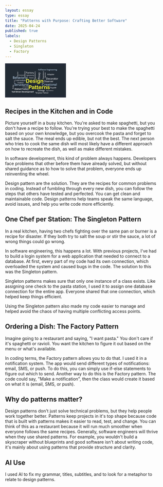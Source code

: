 ```yaml
---
layout: essay
type: essay
title: "Patterns with Purpose: Crafting Better Software"
date: 2025-04-24
published: true
labels:
  - Design Patterns
  - Singleton
  - Factory
---
```


<img width="200px" class="rounded float-start pe-4" src="../img/designpatterns.jpeg">

## Recipes in the Kitchen and in Code

Picture yourself in a busy kitchen. You're asked to make spaghetti, but you don't have a recipe to follow. You're trying your best to make the spaghetti based on your own knowledge, but you overcook the pasta and forget to salt the sauce. The meal ends up edible, but not the best. The next person who tries to cook the same dish will most likely have a different approach on how to recreate the dish, as well as make different mistakes.

In software development, this kind of problem always happens. Developers face problems that other before them have already solved, but without shared guidance as to how to solve that problem, everyone ends up reinventing the wheel.

Design pattern are the solution. They are the recipes for common problems in coding. Instead of fumbling through every new dish, you can follow the steps that others have tested and perfected. You can get clean and maintainable code. Design patterns help teams speak the same language, avoid issues, and help you write code more efficiently.

## One Chef per Station: The Singleton Pattern

In a real kitchen, having two chefs fighting over the same pan or burner is a recipe for disaster. If they both try to salt the soup or stir the sauce, a lot of wrong things could go wrong.

In software engineering, this happens a lot. With previous projects, I've had to build a login system for a web application that needed to connect to a database. At first, every part of my code had its own connection, which overloaded the system and caused bugs in the code. The solution to this was the Singleton pattern.

Singleton patterns makes sure that only one instance of a class exists. Like assigning one check to the pasta station, I used it to assign one database connection for the entire app. Everyone shared that one connection, which helped keep things efficient.

Using the Singleton pattern also made my code easier to manage and helped avoid the chaos of having multiple conflicting access points.

## Ordering a Dish: The Factory Pattern

Imagine going to a restaurant and saying, "I want pasta." You don't care if it's spaghetti or ravioli. You want the kitchen to figure it out based on the menu or what's available. 

In coding terms, the Factory pattern allows you to do that. I used it in a notification system. The app would send different types of notifications: email, SMS, or push. To do this, you can simply use if-else statements to figure out which to send. Another way to do this is the Factory pattern. The code could say, "Make a notification", then the class would create it based on what it is (email, SMS, or push).

## Why do patterns matter?

Design patterns don't just solve technical problems, but they help people work together better. Patterns keep projects in it's top shape because code that is built with patterns makes it easier to read, test, and change. You can think of this as a restaurant because it will run much smoother when everyone follows the same recipes. Generally, software engineers will thrive when they use shared patterns. For example, you wouldn't build a skyscraper without blueprints and good software isn't about writing code, it's mainly about using patterns that provide structure and clarity.

## AI Use

I used AI to fix my grammar, titles, subtitles, and to look for a metaphor to relate to design patterns.
